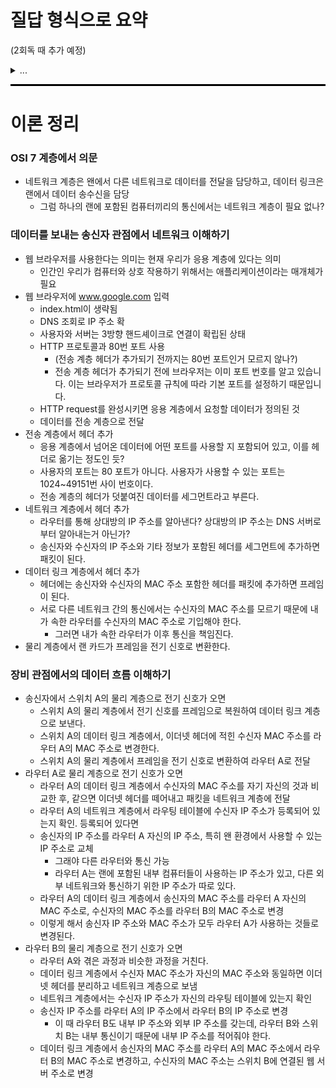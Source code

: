 # 질답 형식으로 요약
(2회독 때 추가 예정)
<details>
<summary>...</summary>

...
</details>

<hr style="height: 3px; background-color: black; border: none;">

# 이론 정리

### OSI 7 계층에서 의문
- 네트워크 계층은 왠에서 다른 네트워크로 데이터를 전달을 담당하고, 데이터 링크은 랜에서 데이터 송수신을 담당
  - 그럼 하나의 랜에 포함된 컴퓨터끼리의 통신에서는 네트워크 계층이 필요 없나?

### 데이터를 보내는 송신자 관점에서 네트워크 이해하기
- 웹 브라우저를 사용한다는 의미는 현재 우리가 응용 계층에 있다는 의미
  - 인간인 우리가 컴퓨터와 상호 작용하기 위해서는 애플리케이션이라는 매개체가 필요
- 웹 브라우저에 www.google.com 입력
  - index.html이 생략됨
  - DNS 조회로 IP 주소 확
  - 사용자와 서버는 3방향 핸드셰이크로 연결이 확립된 상태
  - HTTP 프로토콜과 80번 포트 사용 
    - (전송 계층 헤더가 추가되기 전까지는 80번 포트인거 모르지 않나?)
    - 전송 계층 헤더가 추가되기 전에 브라우저는 이미 포트 번호를 알고 있습니다.
      이는 브라우저가 프로토콜 규칙에 따라 기본 포트를 설정하기 때문입니다.
  - HTTP request를 완성시키면 응용 계층에서 요청할 데이터가 정의된 것
  - 데이터를 전송 계층으로 전달
- 전송 계층에서 헤더 추가
  - 응용 계층에서 넘어온 데이터에 어떤 포트를 사용할 지 포함되어 있고, 이를 헤더로 옮기는 정도인 듯?
  - 사용자의 포트는 80 포트가 아니다. 사용자가 사용할 수 있는 포트는 1024~49151번 사이 번호이다.
  - 전송 계층의 헤더가 덧붙여진 데이터를 세그먼트라고 부른다.
- 네트워크 계층에서 헤더 추가
  - 라우터를 통해 상대방의 IP 주소를 알아낸다? 상대방의 IP 주소는 DNS 서버로부터 알아내는거 아닌가?
  - 송신자와 수신자의 IP 주소와 기타 정보가 포함된 헤더를 세그먼트에 추가하면 패킷이 된다.
- 데이터 링크 계층에서 헤더 추가
  - 헤더에는 송신자와 수신자의 MAC 주소 포함한 헤더를 패킷에 추가하면 프레임이 된다. 
  - 서로 다른 네트워크 간의 통신에서는 수신자의 MAC 주소를 모르기 때문에 내가 속한 라우터를 수신자의 MAC 주소로 기입해야 한다.
    - 그러면 내가 속한 라우터가 이후 통신을 책임진다.
- 물리 계층에서 랜 카드가 프레임을 전기 신호로 변환한다.

### 장비 관점에서의 데이터 흐름 이해하기
- 송신자에서 스위치 A의 물리 계층으로 전기 신호가 오면
  - 스위치 A의 물리 계층에서 전기 신호를 프레임으로 복원하여 데이터 링크 계층으로 보낸다. 
  - 스위치 A의 데이터 링크 계층에서, 이더넷 헤더에 적힌 수신자 MAC 주소를 라우터 A의 MAC 주소로 변경한다.
  - 스위치 A의 물리 계층에서 프레임을 전기 신호로 변환하여 라우터 A로 전달
- 라우터 A로 물리 계층으로 전기 신호가 오면
  - 라우터 A의 데이터 링크 계층에서 수신자의 MAC 주소를 자기 자신의 것과 비교한 후, 같으면 이더넷 헤더를 떼어내고 패킷을 네트워크 계층에 전달
  - 라우터 A의 네트워크 계층에서 라우팅 테이블에 수신자 IP 주소가 등록되어 있는지 확인. 등록되어 있다면
  - 송신자의 IP 주소를 라우터 A 자신의 IP 주소, 특히 왠 환경에서 사용할 수 있는 IP 주소로 교체
    - 그래야 다른 라우터와 통신 가능
    - 라우터 A는 랜에 포함된 내부 컴퓨터들이 사용하는 IP 주소가 있고, 다른 외부 네트워크와 통신하기 위한 IP 주소가 따로 있다.
  - 라우터 A의 데이터 링크 계층에서 송신자의 MAC 주소를 라우터 A 자신의 MAC 주소로, 수신자의 MAC 주소를 라우터 B의 MAC 주소로 변경
  - 이렇게 해서 송신자 IP 주소와 MAC 주소가 모두 라우터 A가 사용하는 것들로 변경된다.
- 라우터 B의 물리 계층으로 전기 신호가 오면
  - 라우터 A와 겪은 과정과 비슷한 과정을 거친다.
  - 데이터 링크 계층에서 수신자 MAC 주소가 자신의 MAC 주소와 동일하면 이더넷 헤더를 분리하고 네트워크 계층으로 보냄
  - 네트워크 계층에서는 수신자 IP 주소가 자신의 라우팅 테이블에 있는지 확인
  - 송신자 IP 주소를 라우터 A의 IP 주소에서 라우터 B의 IP 주소로 변경
    - 이 때 라우터 B도 내부 IP 주소와 외부 IP 주소를 갖는데, 라우터 B와 스위치 B는 내부 통신이기 때문에 내부 IP 주소를 적어줘야 한다.
  - 데이터 링크 계층에서 송신자의 MAC 주소를 라우터 A의 MAC 주소에서 라우터 B의 MAC 주소로 변경하고, 수신자의 MAC 주소는 스위치 B에 연결된 웹 서버 주소로 변경

